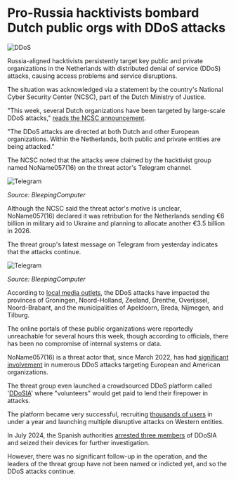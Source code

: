 # Pro-Russia hacktivists bombard Dutch public orgs with DDoS attacks

![DDoS](https://www.bleepstatic.com/content/hl-images/2024/10/03/headpic.jpg)

Russia-aligned hacktivists persistently target key public and private organizations in the Netherlands with distributed denial of service (DDoS) attacks, causing access problems and service disruptions.

The situation was acknowledged via a statement by the country's National Cyber Security Center (NCSC), part of the Dutch Ministry of Justice.

"This week, several Dutch organizations have been targeted by large-scale DDoS attacks," [reads the NCSC announcement](https://www.ncsc.nl/actueel/nieuws/2025/04/30/lopende-ddos-aanvallen-op-nederlandse-organisaties).

"The DDoS attacks are directed at both Dutch and other European organizations. Within the Netherlands, both public and private entities are being attacked."

The NCSC noted that the attacks were claimed by the hacktivist group named NoName057(16) on the threat actor's Telegram channel.

![Telegram](https://www.bleepstatic.com/images/news/u/1220909/2025/May/launch.jpg)

_Source: BleepingComputer_

Although the NCSC said the threat actor's motive is unclear, NoName057(16) declared it was retribution for the Netherlands sending €6 billion in military aid to Ukraine and planning to allocate another €3.5 billion in 2026.

The threat group's latest message on Telegram from yesterday indicates that the attacks continue.

![Telegram](https://www.bleepstatic.com/images/news/u/1220909/2025/May/telegram.jpg)

_Source: BleepingComputer_

According to [local media outlets](https://www.ad.nl/tech/pro-russische-hackersgroep-legt-websites-van-talloze-nederlandse-gemeentes-en-provincies-plat~a5cf8235/), the DDoS attacks have impacted the provinces of Groningen, Noord-Holland, Zeeland, Drenthe, Overijssel, Noord-Brabant, and the municipalities of Apeldoorn, Breda, Nijmegen, and Tilburg.

[](https://x.com/provgroningen/status/1916795253434077245)

The online portals of these public organizations were reportedly unreachable for several hours this week, though according to officials, there has been no compromise of internal systems or data.

NoName057(16) is a threat actor that, since March 2022, has had [significant involvement](https://www.bleepingcomputer.com/news/security/poland-warns-of-attacks-by-russia-linked-ghostwriter-hacking-group/) in numerous DDoS attacks targeting European and American organizations.

The threat group even launched a crowdsourced DDoS platform called '[DDoSIA](https://www.bleepingcomputer.com/news/security/russian-ddos-attack-project-pays-contributors-for-more-firepower/)' where "volunteers" would get paid to lend their firepower in attacks.

The platform became very successful, recruiting [thousands of users](https://www.bleepingcomputer.com/news/security/pro-russia-ddosia-hacktivist-project-sees-2-400-percent-membership-increase/) in under a year and launching multiple disruptive attacks on Western entities.

In July 2024, the Spanish authorities [arrested three members](https://www.bleepingcomputer.com/news/security/spain-arrests-three-for-using-ddosia-hacktivist-platform/) of DDoSIA and seized their devices for further investigation.

However, there was no significant follow-up in the operation, and the leaders of the threat group have not been named or indicted yet, and so the DDoS attacks continue.